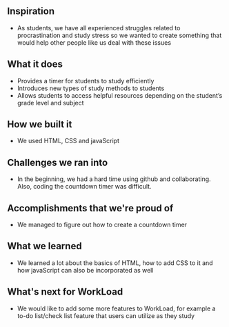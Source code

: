 ## Inspiration
- As students, we have all experienced struggles related to procrastination and study stress so we wanted to create something that would help other people like us deal with these issues
## What it does
- Provides a timer for students to study efficiently
- Introduces new types of study methods to students
- Allows students to access helpful resources depending on the student’s grade level and subject
## How we built it
- We used HTML, CSS and javaScript 
## Challenges we ran into
- In the beginning, we had a hard time using github and collaborating. Also, coding the countdown timer was difficult.
## Accomplishments that we're proud of
- We managed to figure out how to create a countdown timer
## What we learned
- We learned a lot about the basics of HTML, how to add CSS to it and how javaScript can also be incorporated as well
## What's next for WorkLoad
- We would like to add some more features to WorkLoad, for example a to-do list/check list feature that users can utilize as they study 
